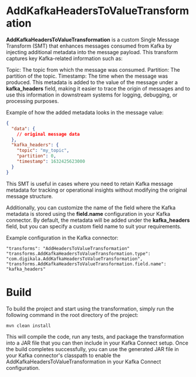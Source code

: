# AddKafkaHeadersToValueTransformation

**AddKafkaHeadersToValueTransformation** is a custom Single Message Transform (SMT) that enhances messages consumed from Kafka by injecting additional metadata into the message payload. This transform captures key Kafka-related information such as:

Topic: The topic from which the message was consumed.
Partition: The partition of the topic.
Timestamp: The time when the message was produced.
This metadata is added to the value of the message under a **kafka_headers** field, making it easier to trace the origin of messages and to use this information in downstream systems for logging, debugging, or processing purposes.

Example of how the added metadata looks in the message value:



```json
{
  "data": {
    // original message data
  },
  "kafka_headers": {
    "topic": "my_topic",
    "partition": 0,
    "timestamp": 1632425623000
  }
}

```

This SMT is useful in cases where you need to retain Kafka message metadata for tracking or operational insights without modifying the original message structure.

Additionally, you can customize the name of the field where the Kafka metadata is stored using the **field.name** configuration in your Kafka connector. By default, the metadata will be added under the **kafka_headers** field, but you can specify a custom field name to suit your requirements.

Example configuration in the Kafka connector:

```
"transforms": "AddHeadersToValueTransformation"
"transforms.AddKafkaHeadersToValueTransformation.type": "com.digikala.AddKafkaHeadersToValueTransformation",
"transforms.AddKafkaHeadersToValueTransformation.field.name": "kafka_headers"

```

# Build
To build the project and start using the transformation, simply run the following command in the root directory of the project:

``` 
mvn clean install

```

This will compile the code, run any tests, and package the transformation into a JAR file that you can then include in your Kafka Connect setup. Once the build completes successfully, you can use the generated JAR file in your Kafka connector's classpath to enable the AddKafkaHeadersToValueTransformation in your Kafka Connect configuration.

